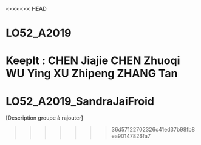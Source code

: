 <<<<<<< HEAD
# LO52_A2019
KeepIt :   CHEN Jiajie    CHEN Zhuoqi   WU Ying   XU Zhipeng    ZHANG Tan
=======

# LO52_A2019_SandraJaiFroid
[Description groupe à rajouter]
>>>>>>> 36d57122702326c41ed37b98fb8ea90147826fa7
